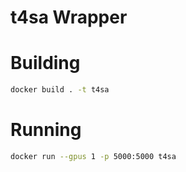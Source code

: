 t4sa Wrapper
============

# Building

```bash
docker build . -t t4sa
```

# Running

```bash
docker run --gpus 1 -p 5000:5000 t4sa
```
